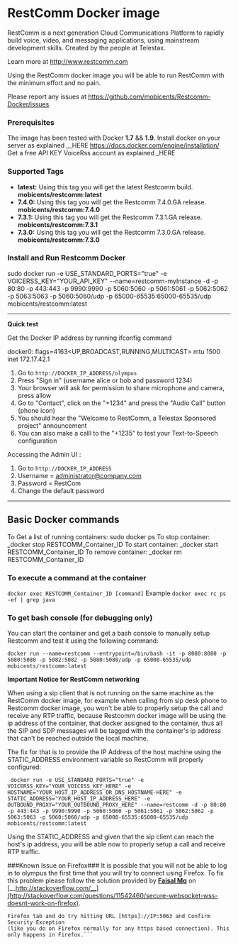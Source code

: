 # RestComm Docker image

RestComm is a next generation Cloud Communications Platform to rapidly build voice, video, and messaging applications, using mainstream development skills. Created by the people at Telestax.

Learn more at http://www.restcomm.com

Using the RestComm docker image you will be able to run RestComm with the minimum effort and no pain.

Please report any issues at https://github.com/mobicents/Restcomm-Docker/issues

### Prerequisites
The image has been tested with Docker __1.7__ && __1.9__.
Install docker on your server as explained __HERE https://docs.docker.com/engine/installation/
Get a free API KEY VoiceRss account as explained _HERE

### Supported Tags

* __latest:__ Using this tag you will get the latest Restcomm build. __mobicents/restcomm:latest__
* __7.4.0:__ Using this tag you will get the Restcomm 7.4.0.GA release. __mobicents/restcomm:7.4.0__
* __7.3.1:__ Using this tag you will get the Restcomm 7.3.1.GA release. __mobicents/restcomm:7.3.1__
* __7.3.0:__ Using this tag you will get the Restcomm 7.3.0.GA release. __mobicents/restcomm:7.3.0__

### Install and Run Restcomm Docker

sudo docker run -e USE_STANDARD_PORTS="true" -e VOICERSS_KEY="YOUR_API_KEY" --name=restcomm-myInstance -d -p 80:80 -p 443:443 -p 9990:9990 -p 5060:5060 -p 5061:5061 -p 5062:5062 -p 5063:5063 -p 5060:5060/udp -p 65000-65535:65000-65535/udp mobicents/restcomm:latest

***

__Quick test__

Get the Docker IP address by running ifconfig command

docker0: flags=4163<UP,BROADCAST,RUNNING,MULTICAST>  mtu 1500
        inet 172.17.42.1 

1. Go to ```http://DOCKER_IP_ADDRESS/olympus```
2. Press "Sign in" (username alice or bob and password 1234)
3. Your browser will ask for permission to share microphone and camera, press allow
4. Go to "Contact", click on the "+1234" and press the "Audio Call" button (phone icon)
5. You should hear the "Welcome to RestComm, a Telestax Sponsored project" announcement
6. You can also make a calll to the "+1235" to test your Text-to-Speech configuration

Accessing the Admin UI :

1. Go to ```http://DOCKER_IP_ADDRESS```
2. Username = administrator@company.com
3. Password = RestCom
4. Change the default password

***
## Basic Docker commands
To Get a list of running containers: sudo docker ps
To stop container: _docker stop RESTCOMM_Container_ID
To start container: _docker start RESTCOMM_Container_ID
To remove container: _docker rm RESTCOMM_Container_ID

### To execute a command at the container

```docker exec RESTCOMM_Container_ID [command]```
Example
```docker exec rc ps -ef | grep java```



### To get bash console (for debugging only)

You can start the container and get a bash console to manually setup Restcomm and test it using the following command:

```docker run --name=restcomm --entrypoint=/bin/bash -it -p 8080:8080 -p 5080:5080 -p 5082:5082 -p 5080:5080/udp -p 65000-65535/udp mobicents/restcomm:latest```




__Important Notice for RestComm networking__

When using a sip client that is not running on the same machine as the RestComm docker image, for example when calling from sip desk phone to Restcomm docker image, you won't be able to properly setup the call and receive any RTP traffic, because Restcomm docker image will be using the ip address of the container, that docker assigned to the container, thus all the SIP and SDP messages will be tagged with the container's ip address that can't be reached outside the local machine.

The fix for that is to provide the IP Address of the host machine using the STATIC_ADDRESS environment variable so RestComm will properly configured:

``` docker run -e USE_STANDARD_PORTS="true" -e  VOICERSS_KEY="YOUR_VOICESS_KEY_HERE" -e HOSTNAME="YOUR_HOST_IP_ADDRESS_OR_DNS_HOSTNAME-HERE" -e STATIC_ADDRESS="YOUR_HOST_IP_ADDRESS_HERE" -e OUTBOUND_PROXY="YOUR_OUTBOUND_PROXY_HERE" --name=restcomm -d -p 80:80 -p 443:443 -p 9990:9990 -p 5060:5060 -p 5061:5061 -p 5062:5062 -p 5063:5063 -p 5060:5060/udp -p 65000-65535:65000-65535/udp mobicents/restcomm:latest```

Using the STATIC_ADDRESS and given that the sip client can reach the host's ip address, you will be able now to properly setup a call and receive RTP traffic.


###Known Issue on Firefox###
It is possible that you will not be able to log in to olympus the first time that you will try to connect using Firefox.
To fix this problem please follow the solution provided by [__Faisal Mq__](http://stackoverflow.com/users/379916/faisal-mq) 
on [__http://stackoverflow.com/__](http://stackoverflow.com/questions/11542460/secure-websocket-wss-doesnt-work-on-firefox).
```When you would try to open up wss say using wss://IP:5063, Firefox will keep on giving you error until you open up a separate 
Firefox tab and do try hitting URL [https]://IP:5063 and Confirm Security Exception 
(like you do on Firefox normally for any https based connection). This only happens in Firefox.```

